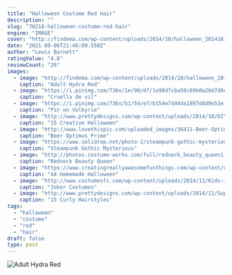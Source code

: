 ```yaml
---
title: "Halloween Costume Red Hair"
description: ""
slug: "78218-halloween-costume-red-hair"
engine: "IMAGE"
cover: "http://findema.com/wp-content/uploads/2014/10/halloween_201410103.jpg"
date: "2021-09-06T21:48:09.550Z"
author: "Lewis Barnett"
ratingValue: "4.8"
reviewCount: "26"
images:
  - image: "http://findema.com/wp-content/uploads/2014/10/halloween_201410103.jpg"
    caption: "Adult Hydra Red"
  - image: "https://i.pinimg.com/736x/1e/90/d7/1e90d7cba50c69b0a26d7d8e1c485b65.jpg"
    caption: "Cruella de vil"
  - image: "https://i.pinimg.com/736x/b1/54/e7/b154e7d44da1897ddd9e53ef0570f787--red-hair-black-hair.jpg"
    caption: "Pin on Valkyrie"
  - image: "http://www.prettydesigns.com/wp-content/uploads/2014/10/DIY-Blue-Colored-Halloween-Hairstyle.jpg"
    caption: "15 Creative Halloween"
  - image: "http://www.lovethispic.com/uploaded_images/36411-Beer-Optimus-Prime.jpg"
    caption: "Beer Optimus Prime"
  - image: "https://www.solidrop.net/photo-2/steampunk-gothic-mysterious-dark-witch-cosplay-costume-cape-ritual-lace-long-women-halloween-cloak-cape-velvet-fabric-dust-coat.jpg"
    caption: "Steampunk Gothic Mysterious"
  - image: "http://photos.costume-works.com/full/redneck_beauty_queen1.jpg"
    caption: "Redneck Beauty Queen"
  - image: "https://www.creatingreallyawesomefunthings.com/wp-content/uploads/2014/10/f98fd0301fc0356af207421a94ddab9e.jpg"
    caption: "44 Homemade Halloween"
  - image: "http://www.costumesfc.com/wp-content/uploads/2014/11/Kids-Joker-Costume.jpg"
    caption: "Joker Costumes"
  - image: "http://www.prettydesigns.com/wp-content/uploads/2014/11/Super-Messy-Curls.jpg"
    caption: "15 Curly Hairstyles"
tags:
  - "halloween"
  - "costume"
  - "red"
  - "hair"
draft: false
type: post
---
```



![Adult Hydra Red](http://findema.com/wp-content/uploads/2014/10/halloween_201410103.jpg "Adult Hydra Red")


<!--inArticleAds-->

<!--galleryOne-->


<!--inArticleAds-->

<!--galleryTwo-->


<!--galleryThree-->

